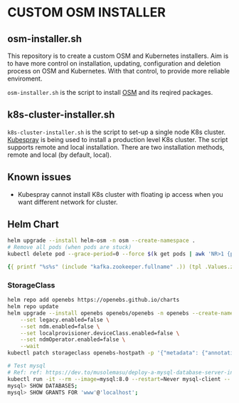 # CUSTOM OSM INSTALLER

## osm-installer.sh

This repository is to create a custom OSM and Kubernetes installers. Aim is to have more control on installation, updating, configuration and deletion process on OSM and Kubernetes. With that control, to provide more reliable enviroment.

`osm-installer.sh` is the script to install [OSM](https://osm.etsi.org) and its reqired packages.

## k8s-cluster-installer.sh

`k8s-cluster-installer.sh` is the script to set-up a single node K8s cluster. [Kubespray](https://kubespray.io) is being used to install a production level K8s cluster. The script supports remote and local installation. There are two installation methods, remote and local (by default, local).

## Known issues

* Kubespray cannot install K8s cluster with floating ip access when you want different network for cluster.

## Helm Chart

```bash
helm upgrade --install helm-osm -n osm --create-namespace .
# Remove all pods (when pods are stuck)
kubectl delete pod --grace-period=0 --force $(k get pods | awk 'NR>1 {print $1}')
```

```yaml
{{ printf "%s%s" (include "kafka.zookeeper.fullname" .)) (tpl .Values.zookeeperChrootPath .)) | quote }}
```

### StorageClass

```bash
helm repo add openebs https://openebs.github.io/charts
helm repo update
helm upgrade --install openebs openebs/openebs -n openebs --create-namespace \
    --set legacy.enabled=false \
    --set ndm.enabled=false \
    --set localprovisioner.deviceClass.enabled=false \
    --set ndmOperator.enabled=false \
    --wait
kubectl patch storageclass openebs-hostpath -p '{"metadata": {"annotations":{"storageclass.kubernetes.io/is-default-class":"true"}}}'
```

```bash
# Test mysql
# Ref: ref: https://dev.to/musolemasu/deploy-a-mysql-database-server-in-kubernetes-static-dpc
kubectl run -it --rm --image=mysql:8.0 --restart=Never mysql-client -- mysql -h mysql -password="password"
mysql> SHOW DATABASES;
mysql> SHOW GRANTS FOR 'www'@'localhost';
```
